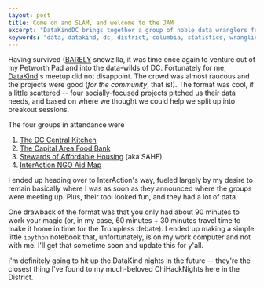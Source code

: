 ```yaml
---
layout: post
title: Come on and SLAM, and welcome to the JAM
excerpt: "DataKindDC brings together a group of noble data wranglers for to do most good please"
keywords: "data, datakind, dc, district, columbia, statistics, wrangling, social, hacking, meetup"
---
```


Having survived ([BARELY](https://youtu.be/jCBW0zmp-EM) snowzilla, it was time once again to venture out of my Petworth Pad and into the data-wilds of DC. Fortunately for me, [DataKind](http://www.meetup.com/DataKind-DC/)'s meetup did not disappoint. The crowd was almost raucous and the projects were good (*for the community*, that is!). The format was cool, if a little scattered -- four socially-focused projects pitched us their data needs, and based on where we thought we could help we split up into breakout sessions.

The four groups in attendance were

1. [The DC Central Kitchen](http://www.dccentralkitchen.org/)
2. [The Capital Area Food Bank](https://www.capitalareafoodbank.org/)
3. [Stewards of Affordable Housing](http://www.sahfnet.org/) (aka SAHF)
4. [InterAction NGO Aid Map](http://www.ngoaidmap.org/)

I ended up heading over to InterAction's way, fueled largely by my desire to remain basically where I was as soon as they announced where the groups were meeting up. Plus, their tool looked fun, and they had a lot of data.

One drawback of the format was that you only had about 90 minutes to work your magic (or, in my case, 60 minutes + 30 minutes travel time to make it home in time for the Trumpless debate). I ended up making a simple little `ipython` notebook that, unfortunately, is on my work computer and not with me. I'll get that sometime soon and update this for y'all.

I'm definitely going to hit up the DataKind nights in the future -- they're the closest thing I've found to my much-beloved ChiHackNights here in the District.
